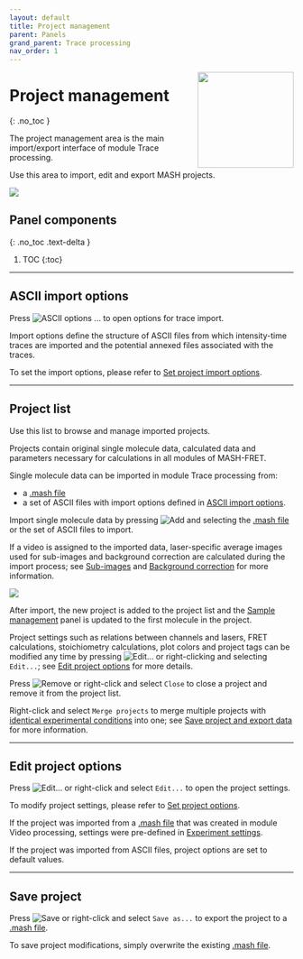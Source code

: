 ```yaml
---
layout: default
title: Project management
parent: Panels
grand_parent: Trace processing
nav_order: 1
---
```


<img src="../../assets/images/logos/logo-trace-processing_400px.png" width="170" style="float:right; margin-left: 15px;"/>

# Project management
{: .no_toc }

The project management area is the main import/export interface of module Trace processing.

Use this area to import, edit and export MASH projects.

<a class="plain" href="../../assets/images/gui/TP-area-proj.png"><img src="../../assets/images/gui/TP-area-proj.png" style="max-width: 192px;"/></a>

## Panel components
{: .no_toc .text-delta }

1. TOC
{:toc}


---

## ASCII import options

Press 
![ASCII options ...](../../assets/images/gui/TP-but-ascii-options-3p.png "ASCII options ...") to open options for trace import.

Import options define the structure of ASCII files from which intensity-time traces are imported and the potential annexed files associated with the traces.

To set the import options, please refer to 
[Set project import options](../functionalities/set-import-options.html).


---

## Project list

Use this list to browse and manage imported projects.

Projects contain original single molecule data, calculated data and parameters necessary for calculations in all modules of MASH-FRET.

Single molecule data can be imported in module Trace processing from:
* a [.mash file](../../output-files/mash-mash-project.html)
* a set of ASCII files with import options defined in 
[ASCII import options](#ascii-import-options).

Import single molecule data by pressing 
![Add](../../assets/images/gui/TP-but-add.png "Add") and selecting the 
[.mash file](../../output-files/mash-mash-project.html) or the set of ASCII files to import.

If a video is assigned to the imported data, laser-specific average images used for sub-images and background correction are calculated during the import process; see 
[Sub-images](panel-subimage.html) and 
[Background correction](panel-background-correction.html) for more information.

<a class="plain" href="../../assets/images/gui/TP-area-proj-loadingbar.png"><img src="../../assets/images/gui/TP-area-proj-loadingbar.png" style="max-width: 300px;"/></a>

After import, the new project is added to the project list and the 
[Sample management](panel-sample-management.html) panel is updated to the first molecule in the project.

Project settings such as relations between channels and lasers, FRET calculations, stoichiometry calculations, plot colors and project tags can be modified any time by pressing 
![Edit...](../../assets/images/gui/TP-but-edit-3p.png "Edit...") or right-clicking and selecting `Edit...`; see 
[Edit project options](#edit-project-options) for more details.

Press 
![Remove](../../assets/images/gui/TP-but-remove.png "Remove") or right-click and select `Close` to close a project and remove it from the project list.

Right-click and select `Merge projects` to merge multiple projects with <u>identical experimental conditions</u> into one; see 
[Save project and export data](../workflow.html#save-project-and-export-data) for more information.


---

## Edit project options

Press 
![Edit...](../../assets/images/gui/TP-but-edit-3p.png "Edit...") or right-click and select `Edit...` to open the project settings.

To modify project settings, please refer to 
[Set project options](../../video-processing/functionalities/set-project-options.html).

If the project was imported from a 
[.mash file](../../output-files/mash-mash-project.html) that was created in module Video processing, settings were pre-defined in 
[Experiment settings](../../video-processing/panels/panel-experiment-settings.html#project-options).

If the project was imported from ASCII files, project options are set to default values.


---

## Save project

Press ![Save](../../assets/images/gui/TP-but-save.png "Save") or right-click and select `Save as...` to export the project to a 
[.mash file](../../output-files/mash-mash-project.html).

To save project modifications, simply overwrite the existing 
[.mash file](../../output-files/mash-mash-project.html).



